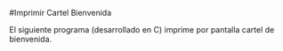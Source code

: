 #Imprimir Cartel Bienvenida

El siguiente programa (desarrollado en C) imprime por pantalla cartel de bienvenida.